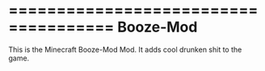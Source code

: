 =====================================
   Booze-Mod   
=====================================

This is the Minecraft Booze-Mod Mod. It adds cool drunken shit to the game.